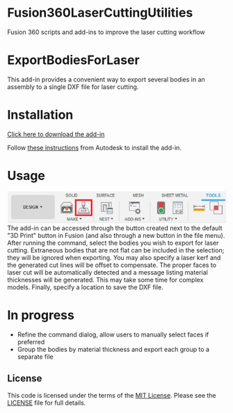 # Fusion360LaserCuttingUtilities
Fusion 360 scripts and add-ins to improve the laser cutting workflow

# ExportBodiesForLaser
This add-in provides a convenient way to export several bodies in an assembly to a single DXF file for laser cutting.

# Installation
[Click here to download the add-in](https://github.com/johntantolik/F360LaserCuttingUtilities/archive/main.zip)

Follow [these instructions](https://knowledge.autodesk.com/support/fusion-360/troubleshooting/caas/sfdcarticles/sfdcarticles/How-to-install-an-ADD-IN-and-Script-in-Fusion-360.html) from Autodesk to install the add-in.

# Usage
![button_loc](./resources/button_loc.png)
The add-in can be accessed through the button created next to the default "3D Print" button in Fusion (and also through a new button in the file menu). After running the command, select the bodies you wish to export for laser cutting. Extraneous bodies that are not flat can be included in the selection; they will be ignored when exporting. You may also specify a laser kerf and the generated cut lines will be offset to compensate. The proper faces to laser cut will be automatically detected and a message listing material thicknesses will be generated. This may take some time for complex models. Finally, specify a location to save the DXF file.

# In progress
- Refine the command dialog, allow users to manually select faces if preferred
- Group the bodies by material thickness and export each group to a separate file

## License
This code is licensed under the terms of the [MIT License](http://opensource.org/licenses/MIT). Please see the [LICENSE](LICENSE) file for full details.
